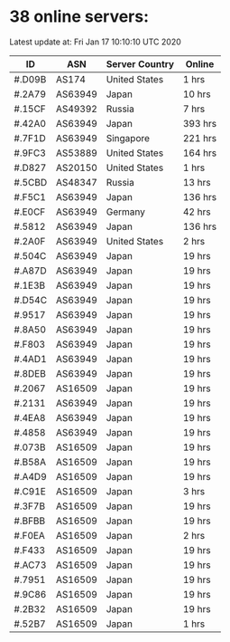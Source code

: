 # 38 online servers:

Latest update at: Fri Jan 17 10:10:10 UTC 2020

| ID | ASN | Server Country | Online |
| -- | --- | -------------- | ------ |
| #.D09B | AS174 | United States | 1 hrs |
| #.2A79 | AS63949 | Japan | 10 hrs |
| #.15CF | AS49392 | Russia | 7 hrs |
| #.42A0 | AS63949 | Japan | 393 hrs |
| #.7F1D | AS63949 | Singapore | 221 hrs |
| #.9FC3 | AS53889 | United States | 164 hrs |
| #.D827 | AS20150 | United States | 1 hrs |
| #.5CBD | AS48347 | Russia | 13 hrs |
| #.F5C1 | AS63949 | Japan | 136 hrs |
| #.E0CF | AS63949 | Germany | 42 hrs |
| #.5812 | AS63949 | Japan | 136 hrs |
| #.2A0F | AS63949 | United States | 2 hrs |
| #.504C | AS63949 | Japan | 19 hrs |
| #.A87D | AS63949 | Japan | 19 hrs |
| #.1E3B | AS63949 | Japan | 19 hrs |
| #.D54C | AS63949 | Japan | 19 hrs |
| #.9517 | AS63949 | Japan | 19 hrs |
| #.8A50 | AS63949 | Japan | 19 hrs |
| #.F803 | AS63949 | Japan | 19 hrs |
| #.4AD1 | AS63949 | Japan | 19 hrs |
| #.8DEB | AS63949 | Japan | 19 hrs |
| #.2067 | AS16509 | Japan | 19 hrs |
| #.2131 | AS63949 | Japan | 19 hrs |
| #.4EA8 | AS63949 | Japan | 19 hrs |
| #.4858 | AS63949 | Japan | 19 hrs |
| #.073B | AS16509 | Japan | 19 hrs |
| #.B58A | AS16509 | Japan | 19 hrs |
| #.A4D9 | AS16509 | Japan | 19 hrs |
| #.C91E | AS16509 | Japan | 3 hrs |
| #.3F7B | AS16509 | Japan | 19 hrs |
| #.BFBB | AS16509 | Japan | 19 hrs |
| #.F0EA | AS16509 | Japan | 2 hrs |
| #.F433 | AS16509 | Japan | 19 hrs |
| #.AC73 | AS16509 | Japan | 19 hrs |
| #.7951 | AS16509 | Japan | 19 hrs |
| #.9C86 | AS16509 | Japan | 19 hrs |
| #.2B32 | AS16509 | Japan | 19 hrs |
| #.52B7 | AS16509 | Japan | 1 hrs |

